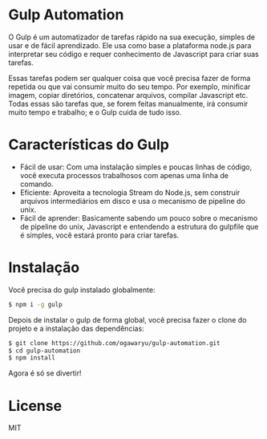 # Gulp Automation

O Gulp é um automatizador de tarefas rápido na sua execução, simples de usar e de fácil aprendizado. Ele usa como base a plataforma node.js para interpretar seu código e requer conhecimento de Javascript para criar suas tarefas.

Essas tarefas podem ser qualquer coisa que você precisa fazer de forma repetida ou que vai consumir muito do seu tempo. Por exemplo, minificar imagem, copiar diretórios, concatenar arquivos, compilar Javascript etc. Todas essas são tarefas que, se forem feitas manualmente, irá consumir muito tempo e trabalho; e o Gulp cuida de tudo isso.

# Características do Gulp

* Fácil de usar: Com uma instalação simples e poucas linhas de código, você executa processos trabalhosos com apenas uma linha de comando.
* Eficiente: Aproveita a tecnologia Stream do Node.js, sem construir arquivos intermediários em disco e usa o mecanismo de pipeline do unix.
* Fácil de aprender: Basicamente sabendo um pouco sobre o mecanismo de pipeline do unix, Javascript e entendendo a estrutura do gulpfile que é simples, você estará pronto para criar tarefas.

# Instalação

Você precisa do gulp instalado globalmente:

```sh
$ npm i -g gulp
```
Depois de instalar o gulp de forma global, você precisa fazer o clone do projeto e a instalação das dependências:

```sh
$ git clone https://github.com/ogawaryu/gulp-automation.git
$ cd gulp-automation
$ npm install
```

Agora é só se divertir!

# License
MIT